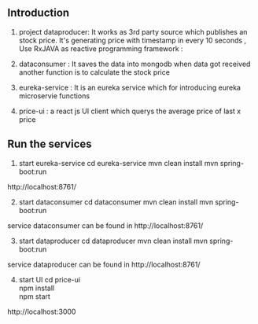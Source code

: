 
## **Introduction**

1. project dataproducer: 
It works as 3rd party source which publishes an stock price.
It's generating price with timestamp in every 10 seconds , Use RxJAVA as reactive programming framework :

2. dataconsumer :
It saves the data into mongodb when data got received 
another function is to calculate the stock price

3. eureka-service : 
It is an eureka service which for introducing eureka microservie functions

4. price-ui : 
a react js UI client which querys the average price of last x price


## **Run the services**
1. start  eureka-service
cd eureka-service
mvn clean install
mvn spring-boot:run

http://localhost:8761/

2. start dataconsumer
cd dataconsumer
mvn clean install
mvn spring-boot:run

service dataconsumer can be found in http://localhost:8761/

3. start dataproducer
cd dataproducer
mvn clean install
mvn spring-boot:run

service dataproducer can be found in http://localhost:8761/

4. start UI
cd price-ui  
npm install  
npm start  

http://localhost:3000
